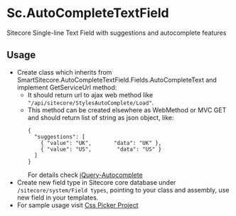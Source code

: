 # Sc.AutoCompleteTextField

Sitecore Single-line Text Field with suggestions and autocomplete features

## Usage
* Create class which inherits from SmartSitecore.AutoCompleteTextField.Fields.AutoCompleteText and implement GetServiceUrl method: 
  * It should return url to ajax web method like `"/api/sitecore/StylesAutoComplete/Load"`. 
  * This method can be created elsewhere as WebMethod or MVC GET and should return list of string as json object, like:
    ```
    {
      "suggestions": [
        { "value": "UK",       "data": "UK" },
        { "value": "US",        "data": "US" }
      ]
    }
    ```
    For details check [jQuery-Autocomplete](https://github.com/devbridge/jQuery-Autocomplete)
* Create new field type in Sitecore core database under `/sitecore/system/Field types`, pointing to your class and assembly, use new field in your templates. 
* For sample usage visit [Css Picker Project](https://github.com/whuu/Sc.CssPickerField)

